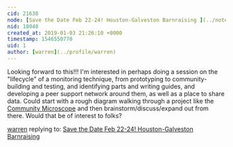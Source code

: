 ```yaml
---
cid: 21638
node: [Save the Date Feb 22-24! Houston-Galveston Barnraising ](../notes/liz/01-03-2019/save-the-date-feb-22-24-houston-galveston-barnraising)
nid: 18048
created_at: 2019-01-03 21:26:10 +0000
timestamp: 1546550770
uid: 1
author: [warren](../profile/warren)
---
```


Looking forward to this!!! I'm interested in perhaps doing a session on the "lifecycle" of a monitoring technique, from prototyping to community-building and testing, and identifying parts and writing guides, and developing a peer support network around them, as well as a place to share data. Could start with a rough diagram walking through a project like the [Community Microscope](/micro) and then brainstorm/discuss/expand out from there. Would that be of interest to folks? 

[warren](../profile/warren) replying to: [Save the Date Feb 22-24! Houston-Galveston Barnraising ](../notes/liz/01-03-2019/save-the-date-feb-22-24-houston-galveston-barnraising)

